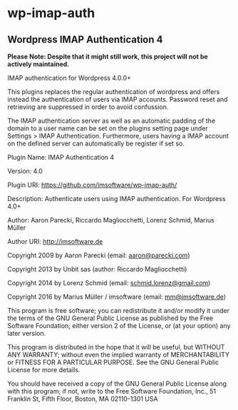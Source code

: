 # wp-imap-auth

## Wordpress IMAP Authentication 4

**Please Note: Despite that it might still work, this project will not be actively maintained.**

IMAP authentication for Wordpress 4.0.0+

This plugins replaces the regular authentication of wordpress and offers instead the authentication of users via IMAP accounts. Password reset and retrieving are suppressed in order to avoid confussion.

The IMAP authentication server as well as an automatic padding of the domain to a user name can be set on the plugins setting page under Settings > IMAP Authentication. Furthermore, users having a IMAP account on the defined server can automatically be register if set so.

Plugin Name: IMAP Authentication 4

Version: 4.0

Plugin URI: https://github.com/imsoftware/wp-imap-auth/

Description: Authenticate users using IMAP authentication. For Wordpress 4.0+

Author: Aaron Parecki, Riccardo Magliocchetti, Lorenz Schmid, Marius Müller

Author URI: http://imsoftware.de

Copyright 2009 by Aaron Parecki (email: aaron@parecki.com)

Copyright 2013 by Unbit sas (author: Riccardo Magliocchetti)

Copyright 2014 by Lorenz Schmid (email: schmid.lorenz@gmail.com) 

Copyright 2016 by Marius Müller / imsoftware (email: mm@imsoftware.de) 

This program is free software; you can redistribute it and/or modify
it under the terms of the GNU General Public License as published by
the Free Software Foundation; either version 2 of the License, or
(at your option) any later version.

This program is distributed in the hope that it will be useful,
but WITHOUT ANY WARRANTY; without even the implied warranty of
MERCHANTABILITY or FITNESS FOR A PARTICULAR PURPOSE.  See the
GNU General Public License for more details.

You should have received a copy of the GNU General Public License
along with this program; if not, write to the Free Software
Foundation, Inc., 51 Franklin St, Fifth Floor, Boston, MA  02110-1301  USA

